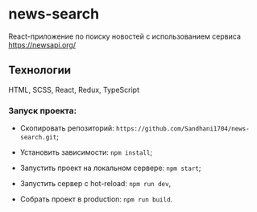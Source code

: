 # news-search

React-приложение по поиску новостей c использованием сервиса https://newsapi.org/
  
## Технологии

HTML, SCSS, React, Redux, TypeScript
  
### Запуск проекта:

* Cкопировать репозиторий: `https://github.com/Sandhani1704/news-search.git`;

* Установить зависимости: `npm install`;

* Запустить проект на локальном сервере: `npm start`;

* Запустить сервер с hot-reload: `npm run dev`,

* Собрать проект в production: `npm run build`.
